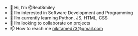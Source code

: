 - 👋 Hi, I’m @RealSmiley
- 👀 I’m interested in Software Development and Programming
- 🌱 I’m currently learning Python, JS, HTML, CSS
- 💞️ I’m looking to collaborate on projects
- 📫 How to reach me nikitamed73@gmail.com
